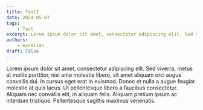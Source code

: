 ```yaml
---
title: Test2
date: 2024-05-07
tags:
    - Test
excerpt: Lorem ipsum dolor sit amet, consectetur adipiscing elit. Sed viverra, metus at mollis porttitor, nisl ante molestie libero, sit amet aliquam orci augue convallis dui. In cursus eget erat in euismod. Donec et nulla a augue feugiat molestie at quis lacus. Ut pellentesque libero a faucibus consectetur. Aliquam nec convallis elit, in aliquam felis. Aliquam pretium ipsum ac interdum tristique. Pellentesque sagittis maximus venenatis.
authors:
    - excalian
draft: False
---
```


Lorem ipsum dolor sit amet, consectetur adipiscing elit. Sed viverra, metus at mollis porttitor, nisl ante molestie libero, sit amet aliquam orci augue convallis dui. In cursus eget erat in euismod. Donec et nulla a augue feugiat molestie at quis lacus. Ut pellentesque libero a faucibus consectetur. Aliquam nec convallis elit, in aliquam felis. Aliquam pretium ipsum ac interdum tristique. Pellentesque sagittis maximus venenatis.